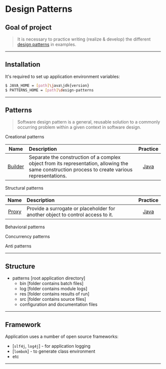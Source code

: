 #                        Design Patterns

Goal of project
---------------

> It is necessary to practice writing (realize & develop) 
> the different [design patterns][patterns] in examples.
***

Installation
------------

It's required to set up application environment variables:
```sh
$ JAVA_HOME = [path]\java\jdk{version}
$ PATTERNS_HOME = [path]\design-patterns
```
***

## Patterns
> Software design pattern is a general,
> reusable solution to a commonly occurring problem
> within a given context in software design.

Creational patterns

|                           Name                           | Description                                                                                                                                      |                                          Practice                                          |
|:--------------------------------------------------------:|:-------------------------------------------------------------------------------------------------------------------------------------------------|:------------------------------------------------------------------------------------------:|
| [Builder](https://en.wikipedia.org/wiki/Builder_pattern) | Separate the construction of a complex object from its representation, allowing the same construction process to create various representations. | [Java](/src/main/java/com/witalis/design/patterns/pattern/creational/builder/Builder.java) |

Structural patterns

|                         Name                         | Description                                                                    |                                        Practice                                        |
|:----------------------------------------------------:|:-------------------------------------------------------------------------------|:--------------------------------------------------------------------------------------:|
| [Proxy](https://en.wikipedia.org/wiki/Proxy_pattern) | Provide a surrogate or placeholder for another object to control access to it. | [Java](/src/main/java/com/witalis/design/patterns/pattern/structural/proxy/Proxy.java) |

Behavioral patterns

Concurrency patterns

Anti patterns

***

Structure
---------

- patterns [root application directory]
    - bin [folder contains batch files]
    - log [folder contains module logs]
    - res [folder contains results of run]
    - src [folder contains source files]
    - configuration and documentation files
***

Framework
---------

Application uses a number of open source frameworks:
* [`slf4j`, `log4j`] - for application logging
* [`lombok`] - to generate class environment
* etc
***

[patterns]: <https://en.wikipedia.org/wiki/Software_design_pattern>
